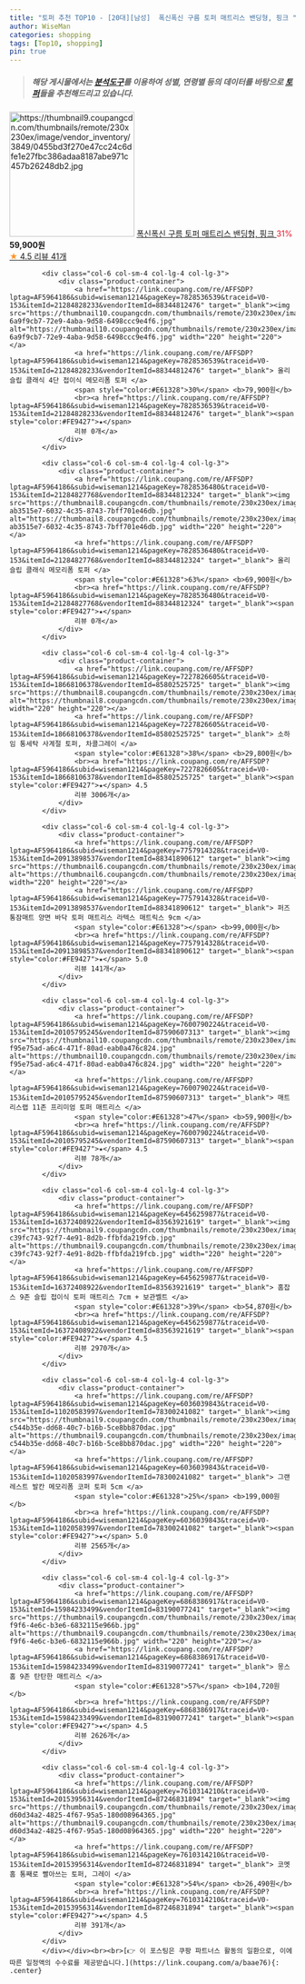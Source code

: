 ```yaml
---
title: "토퍼 추천 TOP10 - [20대][남성]  폭신폭신 구름 토퍼 매트리스 밴딩형, 핑크 "
author: WiseMan
categories: shopping
tags: [Top10, shopping]
pin: true
---
```


> ##### 해당 게시물에서는 [**분석도구**](https://itemscout.io/)를 이용하여 **성별**, **연령별** 등의 데이터를 바탕으로 [**토퍼**](https://link.coupang.com/a/baae76)들을 추천해드리고 있습니다.
<div class="container"><div class="row">
            <div class="col-6 col-sm-4 col-lg-4 col-lg-3">
                <div class="product-container">
                    <a href="https://link.coupang.com/re/AFFSDP?lptag=AF5964186&subid=wiseman1214&pageKey=7578678589&traceid=V0-153&itemId=20001631373&vendorItemId=87076914854" target="_blank"><img src="https://thumbnail9.coupangcdn.com/thumbnails/remote/230x230ex/image/vendor_inventory/3849/0455bd3f270e47cc24c6dfe1e27fbc386adaa8187abe971c457b26248db2.jpg" alt="https://thumbnail9.coupangcdn.com/thumbnails/remote/230x230ex/image/vendor_inventory/3849/0455bd3f270e47cc24c6dfe1e27fbc386adaa8187abe971c457b26248db2.jpg" width="220" height="220"></a>
                    <a href="https://link.coupang.com/re/AFFSDP?lptag=AF5964186&subid=wiseman1214&pageKey=7578678589&traceid=V0-153&itemId=20001631373&vendorItemId=87076914854" target="_blank"> 폭신폭신 구름 토퍼 매트리스 밴딩형, 핑크 </a>
                    <span style="color:#E61328">31%</span> <b>59,900원</b>
                    <br><a href="https://link.coupang.com/re/AFFSDP?lptag=AF5964186&subid=wiseman1214&pageKey=7578678589&traceid=V0-153&itemId=20001631373&vendorItemId=87076914854" target="_blank"><span style="color:#FE9427">★</span> 4.5
                    리뷰 41개</a>
                </div>
            </div>
            
            <div class="col-6 col-sm-4 col-lg-4 col-lg-3">
                <div class="product-container">
                    <a href="https://link.coupang.com/re/AFFSDP?lptag=AF5964186&subid=wiseman1214&pageKey=7828536539&traceid=V0-153&itemId=21284828233&vendorItemId=88344812476" target="_blank"><img src="https://thumbnail10.coupangcdn.com/thumbnails/remote/230x230ex/image/retail/images/3820321219143653-6a9f9cb7-72e9-4aba-9d58-6498ccc9e4f6.jpg" alt="https://thumbnail10.coupangcdn.com/thumbnails/remote/230x230ex/image/retail/images/3820321219143653-6a9f9cb7-72e9-4aba-9d58-6498ccc9e4f6.jpg" width="220" height="220"></a>
                    <a href="https://link.coupang.com/re/AFFSDP?lptag=AF5964186&subid=wiseman1214&pageKey=7828536539&traceid=V0-153&itemId=21284828233&vendorItemId=88344812476" target="_blank"> 올리슬립 클래식 4단 접이식 메모리폼 토퍼 </a>
                    <span style="color:#E61328">30%</span> <b>79,900원</b>
                    <br><a href="https://link.coupang.com/re/AFFSDP?lptag=AF5964186&subid=wiseman1214&pageKey=7828536539&traceid=V0-153&itemId=21284828233&vendorItemId=88344812476" target="_blank"><span style="color:#FE9427">★</span> 
                    리뷰 0개</a>
                </div>
            </div>
            
            <div class="col-6 col-sm-4 col-lg-4 col-lg-3">
                <div class="product-container">
                    <a href="https://link.coupang.com/re/AFFSDP?lptag=AF5964186&subid=wiseman1214&pageKey=7828536480&traceid=V0-153&itemId=21284827768&vendorItemId=88344812324" target="_blank"><img src="https://thumbnail8.coupangcdn.com/thumbnails/remote/230x230ex/image/retail/images/1180458678499432-ab3515e7-6032-4c35-8743-7bff701e46db.jpg" alt="https://thumbnail8.coupangcdn.com/thumbnails/remote/230x230ex/image/retail/images/1180458678499432-ab3515e7-6032-4c35-8743-7bff701e46db.jpg" width="220" height="220"></a>
                    <a href="https://link.coupang.com/re/AFFSDP?lptag=AF5964186&subid=wiseman1214&pageKey=7828536480&traceid=V0-153&itemId=21284827768&vendorItemId=88344812324" target="_blank"> 올리슬립 클래식 메모리폼 토퍼 </a>
                    <span style="color:#E61328">63%</span> <b>69,900원</b>
                    <br><a href="https://link.coupang.com/re/AFFSDP?lptag=AF5964186&subid=wiseman1214&pageKey=7828536480&traceid=V0-153&itemId=21284827768&vendorItemId=88344812324" target="_blank"><span style="color:#FE9427">★</span> 
                    리뷰 0개</a>
                </div>
            </div>
            
            <div class="col-6 col-sm-4 col-lg-4 col-lg-3">
                <div class="product-container">
                    <a href="https://link.coupang.com/re/AFFSDP?lptag=AF5964186&subid=wiseman1214&pageKey=7227826605&traceid=V0-153&itemId=18668106378&vendorItemId=85802525725" target="_blank"><img src="https://thumbnail8.coupangcdn.com/thumbnails/remote/230x230ex/image/vendor_inventory/0279/abf496c6cb534dbbdf4fa9a4f80a8a8667165642f0903eb25cde62a93f5b.jpg" alt="https://thumbnail8.coupangcdn.com/thumbnails/remote/230x230ex/image/vendor_inventory/0279/abf496c6cb534dbbdf4fa9a4f80a8a8667165642f0903eb25cde62a93f5b.jpg" width="220" height="220"></a>
                    <a href="https://link.coupang.com/re/AFFSDP?lptag=AF5964186&subid=wiseman1214&pageKey=7227826605&traceid=V0-153&itemId=18668106378&vendorItemId=85802525725" target="_blank"> 소하임 통세탁 사계절 토퍼, 차콜그레이 </a>
                    <span style="color:#E61328">38%</span> <b>29,800원</b>
                    <br><a href="https://link.coupang.com/re/AFFSDP?lptag=AF5964186&subid=wiseman1214&pageKey=7227826605&traceid=V0-153&itemId=18668106378&vendorItemId=85802525725" target="_blank"><span style="color:#FE9427">★</span> 4.5
                    리뷰 3006개</a>
                </div>
            </div>
            
            <div class="col-6 col-sm-4 col-lg-4 col-lg-3">
                <div class="product-container">
                    <a href="https://link.coupang.com/re/AFFSDP?lptag=AF5964186&subid=wiseman1214&pageKey=7757914328&traceid=V0-153&itemId=20913898537&vendorItemId=88341890612" target="_blank"><img src="https://thumbnail6.coupangcdn.com/thumbnails/remote/230x230ex/image/vendor_inventory/c001/5fefbb5e0381220afd01b8d58b43497252b722054d6b5b9cb7975cd298e9.png" alt="https://thumbnail6.coupangcdn.com/thumbnails/remote/230x230ex/image/vendor_inventory/c001/5fefbb5e0381220afd01b8d58b43497252b722054d6b5b9cb7975cd298e9.png" width="220" height="220"></a>
                    <a href="https://link.coupang.com/re/AFFSDP?lptag=AF5964186&subid=wiseman1214&pageKey=7757914328&traceid=V0-153&itemId=20913898537&vendorItemId=88341890612" target="_blank"> 퍼즈 통잠매트 양면 바닥 토퍼 매트리스 라텍스 매트릭스 9cm </a>
                    <span style="color:#E61328"></span> <b>99,000원</b>
                    <br><a href="https://link.coupang.com/re/AFFSDP?lptag=AF5964186&subid=wiseman1214&pageKey=7757914328&traceid=V0-153&itemId=20913898537&vendorItemId=88341890612" target="_blank"><span style="color:#FE9427">★</span> 5.0
                    리뷰 141개</a>
                </div>
            </div>
            
            <div class="col-6 col-sm-4 col-lg-4 col-lg-3">
                <div class="product-container">
                    <a href="https://link.coupang.com/re/AFFSDP?lptag=AF5964186&subid=wiseman1214&pageKey=7600790224&traceid=V0-153&itemId=20105795245&vendorItemId=87590607313" target="_blank"><img src="https://thumbnail10.coupangcdn.com/thumbnails/remote/230x230ex/image/retail/images/960017104395133-f95e75ad-a6c4-471f-80ad-eab0a476c824.jpg" alt="https://thumbnail10.coupangcdn.com/thumbnails/remote/230x230ex/image/retail/images/960017104395133-f95e75ad-a6c4-471f-80ad-eab0a476c824.jpg" width="220" height="220"></a>
                    <a href="https://link.coupang.com/re/AFFSDP?lptag=AF5964186&subid=wiseman1214&pageKey=7600790224&traceid=V0-153&itemId=20105795245&vendorItemId=87590607313" target="_blank"> 매트리스랩 11존 프리미엄 토퍼 매트리스 </a>
                    <span style="color:#E61328">47%</span> <b>59,900원</b>
                    <br><a href="https://link.coupang.com/re/AFFSDP?lptag=AF5964186&subid=wiseman1214&pageKey=7600790224&traceid=V0-153&itemId=20105795245&vendorItemId=87590607313" target="_blank"><span style="color:#FE9427">★</span> 4.5
                    리뷰 78개</a>
                </div>
            </div>
            
            <div class="col-6 col-sm-4 col-lg-4 col-lg-3">
                <div class="product-container">
                    <a href="https://link.coupang.com/re/AFFSDP?lptag=AF5964186&subid=wiseman1214&pageKey=6456259877&traceid=V0-153&itemId=16372408922&vendorItemId=83563921619" target="_blank"><img src="https://thumbnail9.coupangcdn.com/thumbnails/remote/230x230ex/image/retail/images/1281396043529096-c39fc743-92f7-4e91-8d2b-ffbfda219fcb.jpg" alt="https://thumbnail9.coupangcdn.com/thumbnails/remote/230x230ex/image/retail/images/1281396043529096-c39fc743-92f7-4e91-8d2b-ffbfda219fcb.jpg" width="220" height="220"></a>
                    <a href="https://link.coupang.com/re/AFFSDP?lptag=AF5964186&subid=wiseman1214&pageKey=6456259877&traceid=V0-153&itemId=16372408922&vendorItemId=83563921619" target="_blank"> 홈잡스 9존 슬립 접이식 토퍼 매트리스 7cm + 보관벨트 </a>
                    <span style="color:#E61328">39%</span> <b>54,870원</b>
                    <br><a href="https://link.coupang.com/re/AFFSDP?lptag=AF5964186&subid=wiseman1214&pageKey=6456259877&traceid=V0-153&itemId=16372408922&vendorItemId=83563921619" target="_blank"><span style="color:#FE9427">★</span> 4.5
                    리뷰 2970개</a>
                </div>
            </div>
            
            <div class="col-6 col-sm-4 col-lg-4 col-lg-3">
                <div class="product-container">
                    <a href="https://link.coupang.com/re/AFFSDP?lptag=AF5964186&subid=wiseman1214&pageKey=6036039843&traceid=V0-153&itemId=11020583997&vendorItemId=78300241082" target="_blank"><img src="https://thumbnail9.coupangcdn.com/thumbnails/remote/230x230ex/image/retail/images/573993376967731-c544b35e-dd68-40c7-b16b-5ce8bb870dac.jpg" alt="https://thumbnail9.coupangcdn.com/thumbnails/remote/230x230ex/image/retail/images/573993376967731-c544b35e-dd68-40c7-b16b-5ce8bb870dac.jpg" width="220" height="220"></a>
                    <a href="https://link.coupang.com/re/AFFSDP?lptag=AF5964186&subid=wiseman1214&pageKey=6036039843&traceid=V0-153&itemId=11020583997&vendorItemId=78300241082" target="_blank"> 그랜레스트 발칸 메모리폼 코퍼 토퍼 5cm </a>
                    <span style="color:#E61328">25%</span> <b>199,000원</b>
                    <br><a href="https://link.coupang.com/re/AFFSDP?lptag=AF5964186&subid=wiseman1214&pageKey=6036039843&traceid=V0-153&itemId=11020583997&vendorItemId=78300241082" target="_blank"><span style="color:#FE9427">★</span> 5.0
                    리뷰 2565개</a>
                </div>
            </div>
            
            <div class="col-6 col-sm-4 col-lg-4 col-lg-3">
                <div class="product-container">
                    <a href="https://link.coupang.com/re/AFFSDP?lptag=AF5964186&subid=wiseman1214&pageKey=6868386917&traceid=V0-153&itemId=15984233499&vendorItemId=83190077241" target="_blank"><img src="https://thumbnail9.coupangcdn.com/thumbnails/remote/230x230ex/image/retail/images/2022/09/20/18/6/5c0d23f7-f9f6-4e6c-b3e6-6832115e966b.jpg" alt="https://thumbnail9.coupangcdn.com/thumbnails/remote/230x230ex/image/retail/images/2022/09/20/18/6/5c0d23f7-f9f6-4e6c-b3e6-6832115e966b.jpg" width="220" height="220"></a>
                    <a href="https://link.coupang.com/re/AFFSDP?lptag=AF5964186&subid=wiseman1214&pageKey=6868386917&traceid=V0-153&itemId=15984233499&vendorItemId=83190077241" target="_blank"> 몽스홈 9존 탄탄한 매트리스 </a>
                    <span style="color:#E61328">57%</span> <b>104,720원</b>
                    <br><a href="https://link.coupang.com/re/AFFSDP?lptag=AF5964186&subid=wiseman1214&pageKey=6868386917&traceid=V0-153&itemId=15984233499&vendorItemId=83190077241" target="_blank"><span style="color:#FE9427">★</span> 4.5
                    리뷰 2626개</a>
                </div>
            </div>
            
            <div class="col-6 col-sm-4 col-lg-4 col-lg-3">
                <div class="product-container">
                    <a href="https://link.coupang.com/re/AFFSDP?lptag=AF5964186&subid=wiseman1214&pageKey=7610314210&traceid=V0-153&itemId=20153956314&vendorItemId=87246831894" target="_blank"><img src="https://thumbnail9.coupangcdn.com/thumbnails/remote/230x230ex/image/retail/images/2262830966204353-d60d34a2-4825-4f67-95a5-180d08964365.jpg" alt="https://thumbnail9.coupangcdn.com/thumbnails/remote/230x230ex/image/retail/images/2262830966204353-d60d34a2-4825-4f67-95a5-180d08964365.jpg" width="220" height="220"></a>
                    <a href="https://link.coupang.com/re/AFFSDP?lptag=AF5964186&subid=wiseman1214&pageKey=7610314210&traceid=V0-153&itemId=20153956314&vendorItemId=87246831894" target="_blank"> 코멧 홈 통째로 빨아쓰는 토퍼, 그레이 </a>
                    <span style="color:#E61328">54%</span> <b>26,490원</b>
                    <br><a href="https://link.coupang.com/re/AFFSDP?lptag=AF5964186&subid=wiseman1214&pageKey=7610314210&traceid=V0-153&itemId=20153956314&vendorItemId=87246831894" target="_blank"><span style="color:#FE9427">★</span> 4.5
                    리뷰 391개</a>
                </div>
            </div>
            </div></div><br><br>[👉 이 포스팅은 쿠팡 파트너스 활동의 일환으로, 이에 따른 일정액의 수수료를 제공받습니다.](https://link.coupang.com/a/baae76){: .center}